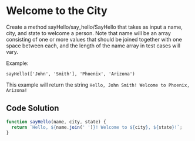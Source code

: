 # Welcome to the City

Create a method sayHello/say_hello/SayHello that takes as input a name, city, and state to welcome a person. Note that name will be an array consisting of one or more values that should be joined together with one space between each, and the length of the name array in test cases will vary.

Example:
```
sayHello(['John', 'Smith'], 'Phoenix', 'Arizona')
```

This example will return the string ```Hello, John Smith! Welcome to Phoenix, Arizona!```

## Code Solution

```js
function sayHello(name, city, state) {
  return `Hello, ${name.join(' ')}! Welcome to ${city}, ${state}!`;
}

```